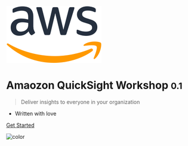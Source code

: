 ![logo](_media/logo256.png)

# Amaozon QuickSight Workshop <small>0.1</small>

> Deliver insights to everyone in your organization

- Written with love

[Get Started](1-welcome/1-introduction.md)

<!-- background color -->

![color](#ffffff)